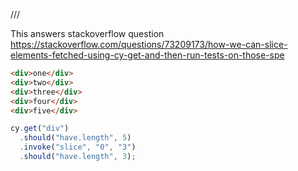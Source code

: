 /// <reference types="cypress" />

This answers stackoverflow question
https://stackoverflow.com/questions/73209173/how-we-can-slice-elements-fetched-using-cy-get-and-then-run-tests-on-those-spe

<!-- fiddle slice array of jQuery elements-->

```html
<div>one</div>
<div>two</div>
<div>three</div>
<div>four</div>
<div>five</div>
```

```js
cy.get("div")
  .should("have.length", 5)
  .invoke("slice", "0", "3")
  .should("have.length", 3);
```

<!-- fiddle-end -->
